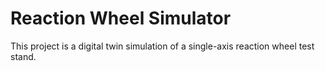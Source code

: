 # Reaction Wheel Simulator

This project is a digital twin simulation of a single-axis reaction wheel test stand.

